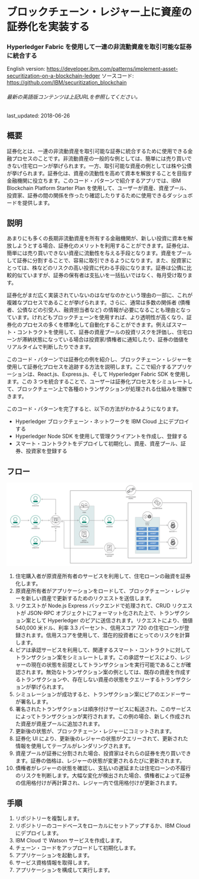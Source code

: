 # ブロックチェーン・レジャー上に資産の証券化を実装する

### Hyperledger Fabric を使用して一連の非流動資産を取引可能な証券に統合する

English version: https://developer.ibm.com/patterns/implement-asset-securitization-on-a-blockchain-ledger
  ソースコード: https://github.com/IBM/securitization_blockchain

###### 最新の英語版コンテンツは上記URLを参照してください。
last_updated: 2018-06-26

 
## 概要

証券化とは、一連の非流動資産を取引可能な証券に統合するために使用できる金融プロセスのことです。非流動資産の一般的な例としては、簡単には売り買いできない住宅ローンが挙げられます。一方、取引可能な資産の例としては株や公債が挙げられます。証券化は、資産の流動性を高めて資本を解放することを目指す金融機関に役立ちます。このコード・パターンで紹介するアプリでは、IBM Blockchain Platform Starter Plan を使用して、ユーザーが資産、資産プール、投資家、証券の間の関係を作ったり確認したりするために使用できるダッシュボードを提供します。

## 説明

あまりにも多くの長期非流動資産を所有する金融機関が、新しい投資に資本を解放しようとする場合、証券化のメリットを利用することができます。証券化は、簡単には売り買いできない資産に流動性を与える手段となります。資産をプールして証券に分割することで、容易に取引できるようになります。また、投資家にとっては、株などのリスクの高い投資に代わる手段になります。証券は公債に比較的似ていますが、証券の保有者は支払いを一括払いではなく、毎月受け取ります。

証券化がまだ広く実装されていないのはなぜなのかという理由の一部に、これが複雑なプロセスであることが挙げられます。さらに、通常は多数の関係者 (債権者、公債などの引受人、融資担当者など) の情報が必要になることも理由となっています。けれどもブロックチェーンを使用すれば、より透明性が高くなり、証券化のプロセスの多くを標準化して自動化することができます。例えばスマート・コントラクトを使用して、証券の資産プールの投資リスクを評価し、住宅ローンが滞納状態になっている場合は投資家/債権者に通知したり、証券の価値をリアルタイムで判断したりできます。

このコード・パターンでは証券化の例を紹介し、ブロックチェーン・レジャーを使用して証券化プロセスを追跡する方法を説明します。ここで紹介するアプリケーションは、React.js、Express.js、そして Hyperledger Fabric SDK を使用します。この 3 つを統合することで、ユーザーは証券化プロセスをシミュレートして、ブロックチェーン上で各種のトランザクションが処理される仕組みを理解できます。

このコード・パターンを完了すると、以下の方法がわかるようになります。

* Hyperledger ブロックチェーン・ネットワークを IBM Cloud 上にデプロイする
* Hyperledger Node SDK を使用して管理クライアントを作成し、登録する
* スマート・コントラクトをデプロイして初期化し、資産、資産プール、証券、投資家を登録する

## フロー

![フロー](./images/arch-flow-securitization.png)

1. 住宅購入者が原資産所有者のサービスを利用して、住宅ローンの融資を証券化します。
2. 原資産所有者がアプリケーションをロードして、ブロックチェーン・レジャーを新しい資産で更新するためのリクエストを送信します。
3. リクエストが Node.js Express バックエンドで処理されて、CRUD リクエストが JSON-RPC オブジェクトにフォーマット化された上で、トランザクション案として Hyperledger のピアに送信されます。リクエストにより、価値 540,000 米ドル、利率 3.3 パーセント、信用スコア 720 の住宅ローンが登録されます。信用スコアを使用して、潜在的投資者にとってのリスクを計算します。
4. ピアは承認サービスを利用して、関連するスマート・コントラクトに対してトランザクション案をシミュレートします。この承認サービスにより、レジャーの現在の状態を前提としてトランザクションを実行可能であることが確認されます。無効なトランザクション案の例としては、既存の資産を作成するトランザクションや、存在しない資産の状態をクエリーするトランザクションが挙げられます。
5. シミュレーションが成功すると、トランザクション案にピアのエンドーサーが署名します。
6. 署名されたトランザクションは順序付けサービスに転送され、このサービスによってトランザクションが実行されます。この例の場合、新しく作成された資産が資産プールに追加されます。
7. 更新後の状態が、ブロックチェーン・レジャーにコミットされます。
8. 証券化 UI により、更新後のレジャーの状態がクエリーされて、更新された情報を使用してテーブルがレンダリングされます。
9. 資産プールが証券に分割された場合、投資家はそれらの証券を売り買いできます。証券の価格は、レジャーの状態が変更されるたびに更新されます。
10. 債権者がレジャーの状態を確認し、支払いの遅延または住宅ローンの不履行のリスクを判断します。大幅な変化が検出された場合、債権者によって証券の信用格付けが再計算され、レジャー内で信用格付けが更新されます。

## 手順

1. リポジトリーを複製します。
2. リポジトリーのコードベースをローカルにセットアップするか、IBM Cloud にデプロイします。
3. IBM Cloud で Watson サービスを作成します。
4. チェーン・コードをアップロードして初期化します。
5. アプリケーションを起動します。
6. サービス資格情報を取得します。
7. アプリケーションを構成して実行します。
